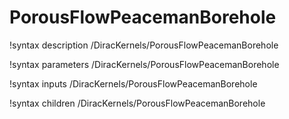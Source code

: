 <!-- MOOSE Documentation Stub: Remove this when content is added. -->

# PorousFlowPeacemanBorehole
!syntax description /DiracKernels/PorousFlowPeacemanBorehole

!syntax parameters /DiracKernels/PorousFlowPeacemanBorehole

!syntax inputs /DiracKernels/PorousFlowPeacemanBorehole

!syntax children /DiracKernels/PorousFlowPeacemanBorehole
